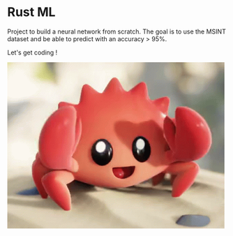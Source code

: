 # Rust ML

Project to build a neural network from scratch. The goal is to use the MSINT dataset 
and be able to predict with an accuracy > 95%. 

Let's get coding !

![](https://github.com/Sinaf19/rust/blob/main/ferris-rust.gif)
